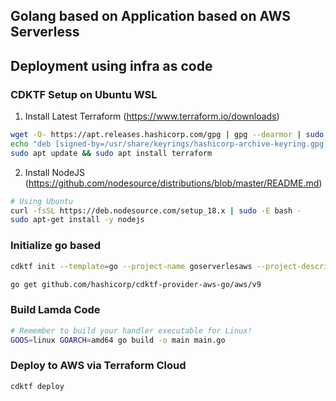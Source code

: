 ## Golang based on Application based on AWS Serverless
 
## Deployment using infra as code

### CDKTF Setup on Ubuntu WSL
1. Install Latest Terraform (https://www.terraform.io/downloads)

```bash
wget -O- https://apt.releases.hashicorp.com/gpg | gpg --dearmor | sudo tee /usr/share/keyrings/hashicorp-archive-keyring.gpg
echo "deb [signed-by=/usr/share/keyrings/hashicorp-archive-keyring.gpg] https://apt.releases.hashicorp.com $(lsb_release -cs) main" | sudo tee /etc/apt/sources.list.d/hashicorp.list
sudo apt update && sudo apt install terraform
```
2. Install NodeJS (https://github.com/nodesource/distributions/blob/master/README.md)
```bash
# Using Ubuntu
curl -fsSL https://deb.nodesource.com/setup_18.x | sudo -E bash -
sudo apt-get install -y nodejs

```

### Initialize go based 
```bash
cdktf init --template=go --project-name goserverlesaws --project-description "A Project for implementing a Golang based Serverless Application into AWS Cloud"

go get github.com/hashicorp/cdktf-provider-aws-go/aws/v9

```

### Build Lamda Code
```bash
# Remember to build your handler executable for Linux!
GOOS=linux GOARCH=amd64 go build -o main main.go
```

### Deploy to AWS via Terraform Cloud
```bash
cdktf deploy

```